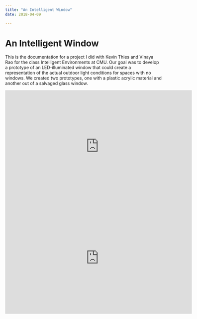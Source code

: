 ```yaml
---
title: "An Intelligent Window"
date: 2018-04-09

---
```


# An Intelligent Window 

This is the documentation for a project I did with Kevin Thies and Vinaya Rao for the class Intelligent Environments at CMU. Our goal was to develop a prototype of an LED-illuminated window that could create a representation of the actual outdoor light conditions for spaces with no windows. We created two prototypes, one with a plastic acrylic material and another out of a salvaged glass window. 

<iframe src="https://player.vimeo.com/video/257630910" width="600" height="360" frameborder="0" allow="autoplay; fullscreen" allowfullscreen></iframe>

<iframe src="https://player.vimeo.com/video/261952898" width="600" height="360" frameborder="0" allow="autoplay; fullscreen" allowfullscreen></iframe>